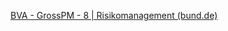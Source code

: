 [BVA - GrossPM - 8 | Risikomanagement (bund.de)](https://www.bva.bund.de/DE/Services/Behoerden/Beratung/Beratungszentrum/GrossPM/s-o-s_handbuch/stda_sos-kap8_risikomgmt.html)